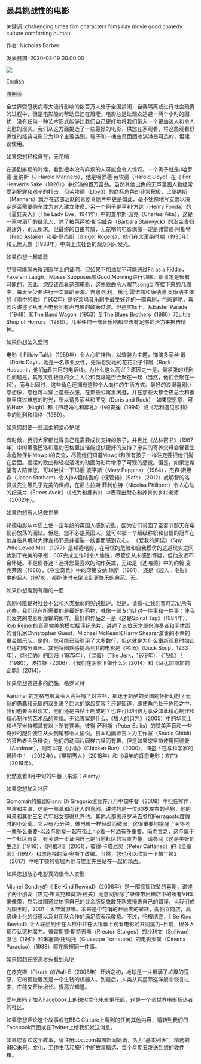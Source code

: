 ## 最具挑战性的电影

关键词: challenging times film characters films day movie good comedy culture comforting human

作者: Nicholas Barber

发表日期: 2020-03-19 00:00:00

![](https://ichef.bbci.co.uk/wwfeatures/live/624_351/images/live/p0/87/31/p08731df.jpg)

[English](The%20most%20comforting%20films%20for%20challenging%20times.md)

[原网页](https://www.bbc.com/culture/story/20200319-covid-19-comforting-films-to-watch-in-isolation)

全世界受冠状病毒大流行影响的数百万人处于全国禁闭，自我隔离或进行社会疏离的过程中，但是电影般的帮助已迫在眉睫。电影总是让观众逃避一两个小时的困扰：没有任何一种艺术形式能够比我们自己更好地将我们带入一个更加迷人和令人安慰的现实。我们从这方面挑选了一些最好的电影，供您在家观看，将这些观看舒适性的经典电影分为10个主要类别。毯子和一桶曲奇面团冰淇淋是可选的，但建议使用。

如果您想轻松自在，无花哨

在遇到麻烦的时候，看到根本没有麻烦的人可能会令人惊讶。一个例子就是J哈罗德·曼纳斯（J Harold Manners），他是哈罗德·劳埃德（Harold Lloyd）在《 For Heaven’s Sake（1926）》中扮演的百万富翁。虽然其他出色的无声漫画人物经常受到犯罪和艰辛的打击，但劳埃德（Lloyd）的商标角色却非常积极，比曼纳斯（Manners）飘浮在这部活跃的喜剧喜剧片中更是如此，毫不犹豫地写支票以决定是否需要购车或为穷人建立使命。另一个例子是亨利·方达（Henry Fonda）的《夏娃夫人》（The Lady Eve，1941年）中的查尔斯·派克（Charles Pike），这是一家啤酒厂的继承人，除了被芭芭拉·斯坦威克（Barbara Stanwyck）的淘金贵妇追逐外，别无所求。但最终的自由奔放，无花哨的电影偶像一定是弗雷德·阿斯特（Fred Astaire）和姜·罗杰斯（Ginger Rogers），他们在大萧条时期（1935年）和无忧无虑（1938年）中向上流社会的观众闪闪发光。

如果你想一起唱歌

尽管可能尚未得到医学上的证明，但如果不加油就不可能通过Fit as a Fiddle，Fake'em Laugh，Moses Supposes或Good Morning进行训练，那肯定是很有可能的，因此，您应该观看这部电影，这些歌曲令人眼花song乱在接下来的几周中，每天至少要进行一次舞蹈表演。吉恩·凯利，黛比·雷诺兹和唐纳德·奥康纳主演的《雨中的歌》（1952年）是好莱坞音乐剧中最受好评的一部喜剧，色彩鲜艳，喜剧片讲述了从无声电影到有声电影的颠簸过渡。但是实际上，从Easter Parade（1948）和The Band Wagon（1953）到The Blues Brothers（1980）和Little Shop of Horrors（1986），几乎任何一部音乐剧都应该有足够的活力来振奋精神。

如果你想坠入爱河

电影《 Pillow Talk》（1959年）令人心旷神怡，以软装为主题，饰演多丽丝·戴（Doris Day），她是一名职业女性，无法忍受她的花花公子邻居（Rock Hudson），他们g着共用的电话线。为什么这么高兴？原因之一是，最紧张的戏剧性问题是，其毁灭性极强的女主人公和英雄是否会聚在一起（当然，他们会聚在一起），而与此同时，这些角色还拥有这种令人向往的生活方式。最好的浪漫喜剧让您想像，您也可以穿上这些衣服，在那些公寓里闲逛，并在那些大都会夜总会和餐馆里度过难忘的时光，所以请多丽丝和罗克（Doris and Rock）–如果您愿意，可依Hu休（Hugh）和《四场婚礼和葬礼》中的安迪（1994）或《哈利遇见莎莉》中的比利和梅格（1989）。

如果您想要一些温柔的爱心护理

有时候，我们大家都觉得自己是需要成长支持的孩子，并且比《丛林密书》（1967年）中的黑熊巴洛和黑豹巴格里拉谁能提供更好的支持？忠实的寄养父母会冒着生命危险保护Mowgli的安全，尽管他们知道Mowgli和所有孩子一样注定要把他们抛在后面。摇摆的歌曲和轻松活泼的动画为影片增添了可观的感觉。但是，如果您希望有人陪伴您，可以尝试一下玛丽·波平斯（Mary Poppins）（1964），杰森·斯坦森（Jason Statham）令人jaw目结舌的《保管箱》（Safe）（2012）或明智的洛佩兹先生等几乎完美的保姆，在尼古拉斯·菲利伯特（Nicolas Philibert）令人心动的纪录片《Êtreet Avoir》（《成为和拥有》）中表现出耐心和养育的乡村老师（2002年）。

如果你想有人拯救世界

邦德电影从本质上使一定年龄的英国人感到安慰，因为它们带回了圣诞节那天在电视前放荡的回忆。但是，您不必是英国人，就可以被一个超级称职和自信的冠军在他身临其境时大肆宣扬邪恶并撕裂一线客而感到安心。 《爱我的间谍》（Spy Who Loved Me）（1977）是邦德电影，在可信的危险和自我模仿的逃避现实之间达到了完美的平衡：007完成工作时令人愉悦，尽管您从未感到怀疑，但他永远不会怀疑。不是债券迷？选择您最喜欢的动作英雄，无论是《迪哈德》中的约翰·麦克莱恩（1988），《夺宝奇兵》中的印第安纳·琼斯（1981），还是《超人：电影》中的超人（1978），都能使时光倒流到更快乐的典范。天。

如果你想看到有趣的一面

喜剧可能是对社会不公和人类脆弱的尖锐批评。但是，请看-让我们暂时忘记所有这些。我们现在所需要的是最好的药物，就像一部专门针对一件事和一件事：使我们发笑的电影所灌输的那样。最好的作品之一是《这是Spinal Tap》（1984年），Rob Reiner的音高完美的模拟摇滚纪录片，讲述了三位天才即兴演奏者和半体面的音乐家Christopher Guest，Michael McKean和Harry Shearer演奏的不幸的重金属乐队。是的，您可能已经引用了大多数行，但这就是为什么重新观看时如此舒适的部分原因。其他将幽默感提高到11的电影是《鸭汤》（Duck Soup，1933年），《粉红豹》的回归（1975年），《混蛋》（The Jerk，1979年），《飞机》！ （1980），波拉特（2006），《我们在阴影下做什么》（2014）和《马达加斯加的企鹅》（2014）。

如果您想要更多的奶酪，格罗米特

Aardman的定格电影真令人高兴吗？对古朴，痴迷于奶酪的英国的怀旧幻想？无耻的愚蠢和无情的双关语？巨大的露齿笑容？还是知道，即使角色处于危险之中，我们也要面对现实，他们还是由粘土制成的？也许可以归结为享受如此精心制作和精心制作的艺术品的幸福。无论答案是什么，《狼人的诅咒》（2005）中的华莱士和格罗米特都具有以上所有要素，彼得·萨利斯（Peter Sallis）的赞美声音和一些奇妙的配件使它从头到尾都令人愉悦。日本动画师吉卜力工作室（Studio Ghibli）的狂热者会争辩说，他们的动画片同样古怪而有趣，但是如果您坚持使用阿德曼（Aardman），则可以在《小偷》（Chicken Run）（2000），海盗！在与科学家的冒险中！ （2012年），《早期男人》（2018年）和《绵羊的肖恩电影：农庄》（2019年）。

仍然查看8月中旬的午餐（来源：Alamy）

如果您想加入社区

Gomorrah的编剧Gianni Di Gregorio继续在八月中旬午餐（2008）中担任写作，导演和主演，这是一部温和而迷人的喜剧，讲述的是一位60岁左右的子狗，他的母亲和其他三名老年妇女都得抚养他。其他人都离开罗马去参加Ferragosto度假时的小公寓。它只有75分钟，像电影一样轻盈而微弱，这很重要地提醒了关怀老一辈多么重要-以及与朋友一起在街上nip着一杯酒有多重要。简而言之，这与属于一个社区有关。有关进一步证明自己是当地社区的宝贵力量，请参阅《这是美好的生活》（1946），《阿梅利》（2001），彼得·卡塔尼奥（Peter Cattaneo）的《全蒙蒂》（1997）和您选择的简·奥斯丁改编。当然，您也可以欣赏一下帕丁顿2（2017）中帕丁顿的邻居为他与库里先生站在一起的场面。

如果您想放心电影真的很令人安慰

Michel Gondry的《 Be Kind Rewind》（2008年）是一部摇摇欲坠的喜剧，讲述了两个朋友（杰克·布莱克和莫斯·德夫）无意间擦除了录像带出租店中的所有VHS录像带，然后试图通过拍摄自己的业余版捉鬼敢死队来掩饰自己的错误，当我们成为国王时，2001：太空漫游等。本来是个花哨的开玩笑的雀跃，向独立商店，高级绅士化的街道以及对团队合作的满足感表示敬意。不过，归根结底，《 Be Kind Rewind》让人联想到坐在人群中并在大银幕上观看电影的共同魔力–目前，很多人都否认这种魔力。普雷斯顿·斯特吉斯（Preston Sturges）的沙利文（Sullivan）游记（1941）和朱塞佩·托纳托（Giuseppe Tornatore）的电影天堂（Cinema Paradiso）（1988）都在庆祝同一件事。

如果您想在隧道尽头看到光明

在皮克斯（Pixar）的Wall-E（2008年）开始之初，地球是一片堆满了垃圾的荒原，它的孤独居民是一个生锈的机器人。到最后，人类从其星际巡洋舰中恢复过来，庄稼又开始增长。很高兴知道。

爱电影吗？加入Facebook上的BBC文化电影俱乐部，这是一个全世界电影狂热者的社区。

如果您想评论这个故事或在BBC Culture上看到的任何其他内容，请转到我们的Facebook页面或在Twitter上给我们发送消息。

如果您喜欢这个故事，请注册bbc.com每周新闻简讯，名为“基本列表”。精选的BBC未来，文化，工作生活和旅行中的故事精选，每个星期五发送到您的收件箱。